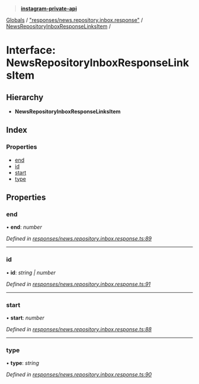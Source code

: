 > **[instagram-private-api](../README.md)**

[Globals](../README.md) / ["responses/news.repository.inbox.response"](../modules/_responses_news_repository_inbox_response_.md) / [NewsRepositoryInboxResponseLinksItem](_responses_news_repository_inbox_response_.newsrepositoryinboxresponselinksitem.md) /

# Interface: NewsRepositoryInboxResponseLinksItem

## Hierarchy

* **NewsRepositoryInboxResponseLinksItem**

## Index

### Properties

* [end](_responses_news_repository_inbox_response_.newsrepositoryinboxresponselinksitem.md#end)
* [id](_responses_news_repository_inbox_response_.newsrepositoryinboxresponselinksitem.md#id)
* [start](_responses_news_repository_inbox_response_.newsrepositoryinboxresponselinksitem.md#start)
* [type](_responses_news_repository_inbox_response_.newsrepositoryinboxresponselinksitem.md#type)

## Properties

###  end

• **end**: *number*

*Defined in [responses/news.repository.inbox.response.ts:89](https://github.com/dilame/instagram-private-api/blob/173bc62/src/responses/news.repository.inbox.response.ts#L89)*

___

###  id

• **id**: *string | number*

*Defined in [responses/news.repository.inbox.response.ts:91](https://github.com/dilame/instagram-private-api/blob/173bc62/src/responses/news.repository.inbox.response.ts#L91)*

___

###  start

• **start**: *number*

*Defined in [responses/news.repository.inbox.response.ts:88](https://github.com/dilame/instagram-private-api/blob/173bc62/src/responses/news.repository.inbox.response.ts#L88)*

___

###  type

• **type**: *string*

*Defined in [responses/news.repository.inbox.response.ts:90](https://github.com/dilame/instagram-private-api/blob/173bc62/src/responses/news.repository.inbox.response.ts#L90)*